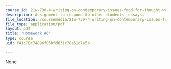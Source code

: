 ```yaml
---
course_id: 21w-730-4-writing-on-contemporary-issues-food-for-thought-writing-and-reading-about-the-cultures-of-food-fall-2008
description: Assignment to respond to other students' essays.
file_location: /coursemedia/21w-730-4-writing-on-contemporary-issues-food-for-thought-writing-and-reading-about-the-cultures-of-food-fall-2008/f41c78c74896f05bfd631c78a51c7a5b_hw_6.pdf
file_type: application/pdf
layout: pdf
title: 'Homework #6'
type: course
uid: f41c78c74896f05bfd631c78a51c7a5b

---
```

None